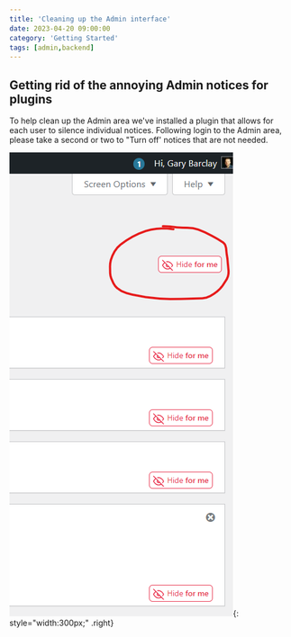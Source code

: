 ```yaml
---
title: 'Cleaning up the Admin interface'
date: 2023-04-20 09:00:00
category: 'Getting Started'
tags: [admin,backend]
---
```



## Getting rid of the annoying Admin notices for plugins

To help clean up the Admin area we've installed a plugin that allows for each user to silence individual notices.
Following login to the Admin area, please take a second or two to "Turn off' notices that are not needed.

![Snip of Hide me tool](/assets/img/Screenshot_2023-03-16_151001.png){: style="width:300px;"  .right}